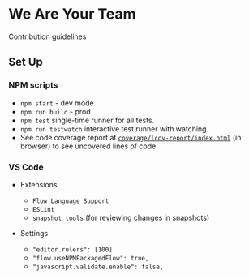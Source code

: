 # We Are Your Team

Contribution guidelines

## Set Up

### NPM scripts

* `npm start` - dev mode
* `npm run build` - prod
* `npm test` single-time runner for all tests.
* `npm run testwatch` interactive test runner with watching.
* See code coverage report at [`coverage/lcov-report/index.html`](./coverage/lcov-report/index.html) (in browser) to see uncovered lines of code.

### VS Code

* Extensions
  * `Flow Language Support`
  * `ESLint`
  * `snapshot tools` (for reviewing changes in snapshots)

* Settings
  * `"editor.rulers": [100]`
  * `"flow.useNPMPackagedFlow": true,`
  * `"javascript.validate.enable": false,`
